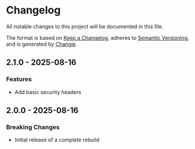# Changelog
All notable changes to this project will be documented in this file.

The format is based on [Keep a Changelog](https://keepachangelog.com/en/1.0.0/),
adheres to [Semantic Versioning](https://semver.org/spec/v2.0.0.html),
and is generated by [Changie](https://github.com/miniscruff/changie).


## 2.1.0 - 2025-08-16

### Features

* Add basic security headers

## 2.0.0 - 2025-08-16

### Breaking Changes

* Initial release of a complete rebuild
